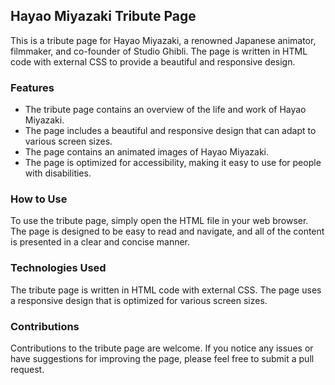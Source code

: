 ## Hayao Miyazaki Tribute Page

This is a tribute page for Hayao Miyazaki, a renowned Japanese animator, filmmaker, and co-founder of Studio Ghibli. The page is written in HTML code with external CSS to provide a beautiful and responsive design.

### Features

- The tribute page contains an overview of the life and work of Hayao Miyazaki.
- The page includes a beautiful and responsive design that can adapt to various screen sizes.
- The page contains an animated images of Hayao Miyazaki.
- The page is optimized for accessibility, making it easy to use for people with disabilities.

### How to Use

To use the tribute page, simply open the HTML file in your web browser. The page is designed to be easy to read and navigate, and all of the content is presented in a clear and concise manner.

### Technologies Used

The tribute page is written in HTML code with external CSS. The page uses a responsive design that is optimized for various screen sizes.

### Contributions

Contributions to the tribute page are welcome. If you notice any issues or have suggestions for improving the page, please feel free to submit a pull request.

